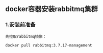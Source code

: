 ## docker容器安装rabbitmq集群

### 1.安装前准备
    先拉取rabbitmq镜像：
```bash
docker pull rabbitmq:3.7.17-management
```